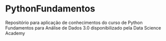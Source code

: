# PythonFundamentos
Repositório para aplicação de conhecimentos do curso de Python Fundamentos para Análise de Dados 3.0 disponibilizado pela Data Science Academy
